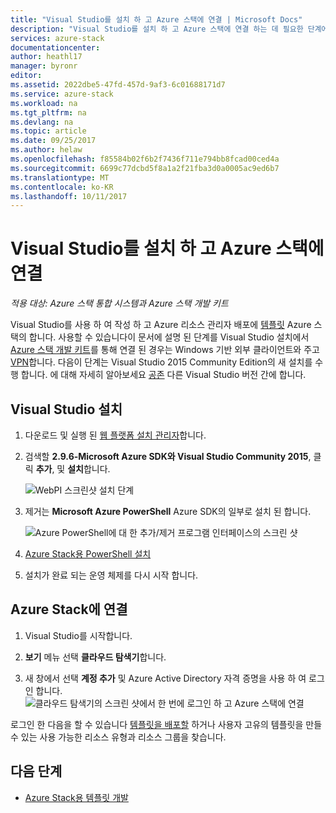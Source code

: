 ```yaml
---
title: "Visual Studio를 설치 하 고 Azure 스택에 연결 | Microsoft Docs"
description: "Visual Studio를 설치 하 고 Azure 스택에 연결 하는 데 필요한 단계에 알아봅니다"
services: azure-stack
documentationcenter: 
author: heathl17
manager: byronr
editor: 
ms.assetid: 2022dbe5-47fd-457d-9af3-6c01688171d7
ms.service: azure-stack
ms.workload: na
ms.tgt_pltfrm: na
ms.devlang: na
ms.topic: article
ms.date: 09/25/2017
ms.author: helaw
ms.openlocfilehash: f85584b02f6b2f7436f711e794bb8fcad00ced4a
ms.sourcegitcommit: 6699c77dcbd5f8a1a2f21fba3d0a0005ac9ed6b7
ms.translationtype: MT
ms.contentlocale: ko-KR
ms.lasthandoff: 10/11/2017
---
```

# <a name="install-visual-studio-and-connect-to-azure-stack"></a>Visual Studio를 설치 하 고 Azure 스택에 연결

*적용 대상: Azure 스택 통합 시스템과 Azure 스택 개발 키트*

Visual Studio를 사용 하 여 작성 하 고 Azure 리소스 관리자 배포에 [템플릿](azure-stack-arm-templates.md) Azure 스택의 합니다. 사용할 수 있습니다이 문서에 설명 된 단계를 Visual Studio 설치에서 [Azure 스택 개발 키트](azure-stack-connect-azure-stack.md#connect-to-azure-stack-with-remote-desktop)를 통해 연결 된 경우는 Windows 기반 외부 클라이언트와 주고 [VPN](azure-stack-connect-azure-stack.md#connect-to-azure-stack-with-vpn)합니다. 다음이 단계는 Visual Studio 2015 Community Edition의 새 설치를 수행 합니다. 에 대해 자세히 알아보세요 [공존](https://msdn.microsoft.com/library/ms246609.aspx) 다른 Visual Studio 버전 간에 합니다.

## <a name="install-visual-studio"></a>Visual Studio 설치
1. 다운로드 및 실행 된 [웹 플랫폼 설치 관리자](https://www.microsoft.com/web/downloads/platform.aspx)합니다.             
2. 검색할 **2.9.6-Microsoft Azure SDK와 Visual Studio Community 2015**, 클릭 **추가**, 및 **설치**합니다.

    ![WebPI 스크린샷 설치 단계](./media/azure-stack-install-visual-studio/image1.png) 

3. 제거는 **Microsoft Azure PowerShell** Azure SDK의 일부로 설치 된 합니다.

    ![Azure PowerShell에 대 한 추가/제거 프로그램 인터페이스의 스크린 샷](./media/azure-stack-install-visual-studio/image2.png) 

4. [Azure Stack용 PowerShell 설치](azure-stack-powershell-install.md)

5. 설치가 완료 되는 운영 체제를 다시 시작 합니다.

## <a name="connect-to-azure-stack"></a>Azure Stack에 연결

1. Visual Studio를 시작합니다.

2. **보기** 메뉴 선택 **클라우드 탐색기**합니다.

3. 새 창에서 선택 **계정 추가** 및 Azure Active Directory 자격 증명을 사용 하 여 로그인 합니다.  
    ![클라우드 탐색기의 스크린 샷에서 한 번에 로그인 하 고 Azure 스택에 연결](./media/azure-stack-install-visual-studio/image6.png)

로그인 한 다음을 할 수 있습니다 [템플릿을 배포할](azure-stack-deploy-template-visual-studio.md) 하거나 사용자 고유의 템플릿을 만들 수 있는 사용 가능한 리소스 유형과 리소스 그룹을 찾습니다.  

## <a name="next-steps"></a>다음 단계

 - [Azure Stack용 템플릿 개발](azure-stack-develop-templates.md)
